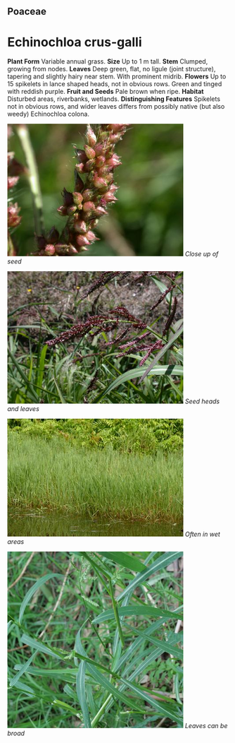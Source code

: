 ## Poaceae
# Echinochloa crus-galli
 **Plant Form** Variable annual grass. **Size** Up to 1 m tall. **Stem** Clumped, growing from nodes. **Leaves** Deep green, flat, no ligule (joint structure), tapering and slightly hairy near stem. With prominent midrib. **Flowers** Up to 15 spikelets in lance shaped heads, not in obvious rows. Green and tinged with reddish purple. **Fruit and Seeds** Pale brown when ripe. **Habitat** Disturbed areas, riverbanks, wetlands. **Distinguishing Features** Spikelets not in obvious rows, and wider leaves differs from possibly native (but also weedy) Echinochloa colona.


![Close up of seed](19339_Echinochloa-crus-galli28.jpg)
 *Close up of seed* 

![Seed heads and leaves](19312_Echinochloa-crus-galli01.jpg)
 *Seed heads and leaves* 

![Often in wet areas](10505_P6920274.jpg)
 *Often in wet areas* 

![Leaves can be broad](77974_P1119752.jpg)
 *Leaves can be broad* 

